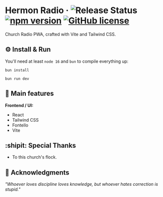 # Hermon Radio &middot; ![Release Status](https://img.shields.io/badge/release-v1.0.0-brightgreen) [![npm version](https://img.shields.io/npm/v/react.svg?style=flat)](https://www.npmjs.com/package/react) [![GitHub license](https://img.shields.io/badge/license-MIT-lightgrey.svg)](LICENSE)
Church Radio PWA, crafted with Vite and Tailwind CSS.

## :gear: Install & Run
You'll need at least `node 16` and `bun` to compile everything up:

```
bun install

bun run dev
```

## :star2: Main features

**Frontend / UI:**
* React
* Tailwind CSS
* Fontello
* Vite

## :shipit: Special Thanks
* To this church's flock.

## :brain: Acknowledgments

*"Whoever loves discipline loves knowledge, but whoever hates correction is stupid."*